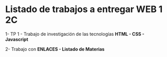 # Listado de trabajos a entregar WEB 1 2C

1- TP 1 - Trabajo de investigación de las tecnologías **HTML - CSS - Javascript**

2- Trabajo con **ENLACES - Listado de Materias**
